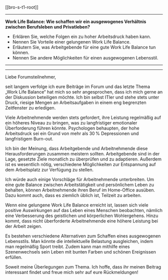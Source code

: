 [[bro-s-t1-root]]

---

**Work Life Balance: Wie schaffen wir ein ausgewogenes Verhältnis zwischen Berufsleben und Privatleben?**  
- Erklären Sie, welche Folgen ein zu hoher Arbeitsdruck haben kann.  
- Nennen Sie Vorteile einer gelungenen Work Life Balance.  
- Erläutern Sie, was Arbeitgebende für eine gute Work Life Balance tun können.  
- Nennen Sie andere Möglichkeiten für einen ausgewogenen Lebensstil.  

---
---

Liebe Forumsteilnehmer,

seit langem verfolge ich eure Beiträge im Forum und das letzte Thema „Work Life Balance“ hat mich so sehr angesprochen, dass ich mich gerne an der Diskussion beteiligen möchte. Ich bin selbst ITler und stehe stets unter Druck, riesige Mengen an Arbeitsaufgaben in einem eng begrenzten Zeitfenster zu erledigen.

Viele Arbeitnehmende werden stets gefordert, ihre Leistung regelmäßig auf ein höheres Niveau zu bringen, was zu langfristiger emotionaler Überforderung führen könnte. Psychologen behaupten, der hohe Arbeitsdruck sei ein Grund von mehr als 30 % Depressionen und langfristigem Burn-out.

Ich bin der Meinung, dass Arbeitgebende und Arbeitnehmende diese Herausforderungen zusammen meistern sollten. Arbeitgebende sind in der Lage, gesetzte Ziele monatlich zu überprüfen und zu adaptieren. Außerdem ist es wesentlich nötig, verschiedene Möglichkeiten zur Entspannung auf dem Arbeitsplatz zur Verfügung zu stellen.

Ich würde auch einige Vorschläge für Arbeitnehmende unterbreiten. Um eine gute Balance zwischen Arbeitstätigkeit und persönlichem Leben zu behalten, können Arbeitnehmende ihren Beruf im Home-Office ausüben. Dazu kommt auch, dass es ziemlich üblich ist, Teilzeit zu arbeiten.

Wenn eine gelungene Work Life Balance erreicht ist, lassen sich viele positive Auswirkungen auf das Leben eines Menschen beobachten, nämlich eine Verbesserung des geistlichen und körperlichen Wohlergehens. Hinzu kommt, dass nicht überforderte Arbeitnehmende eine höhere Leistung bei der Arbeit zeigen.

Es bestehen verschiedene Alternativen zum Schaffen eines ausgewogenen Lebensstils. Man könnte die intellektuelle Belastung ausgleichen, indem man regelmäßig Sport treibt. Zudem kann man mithilfe eines Szenenwechsels sein Leben mit bunten Farben und schönen Ereignissen erfüllen.

Soweit meine Überlegungen zum Thema. Ich hoffe, dass ihr meinen Beitrag interessant findet und freue mich sehr auf eure Rückmeldungen!
